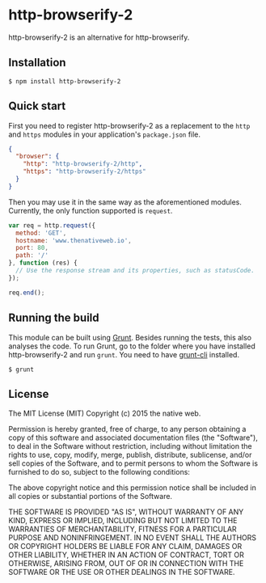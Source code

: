 # http-browserify-2

http-browserify-2 is an alternative for http-browserify.

## Installation

    $ npm install http-browserify-2

## Quick start

First you need to register http-browserify-2 as a replacement to the `http` and `https` modules in your application's `package.json` file.

```json
{
  "browser": {
    "http": "http-browserify-2/http",
    "https": "http-browserify-2/https"
  }
}
```

Then you may use it in the same way as the aforementioned modules. Currently, the only function supported is `request`.

```javascript
var req = http.request({
  method: 'GET',
  hostname: 'www.thenativeweb.io',
  port: 80,
  path: '/'
}, function (res) {
  // Use the response stream and its properties, such as statusCode.
});

req.end();
```

## Running the build

This module can be built using [Grunt](http://gruntjs.com/). Besides running the tests, this also analyses the code. To run Grunt, go to the folder where you have installed http-browserify-2 and run `grunt`. You need to have [grunt-cli](https://github.com/gruntjs/grunt-cli) installed.

    $ grunt

## License

The MIT License (MIT)
Copyright (c) 2015 the native web.

Permission is hereby granted, free of charge, to any person obtaining a copy of this software and associated documentation files (the "Software"), to deal in the Software without restriction, including without limitation the rights to use, copy, modify, merge, publish, distribute, sublicense, and/or sell copies of the Software, and to permit persons to whom the Software is furnished to do so, subject to the following conditions:

The above copyright notice and this permission notice shall be included in all copies or substantial portions of the Software.

THE SOFTWARE IS PROVIDED "AS IS", WITHOUT WARRANTY OF ANY KIND, EXPRESS OR IMPLIED, INCLUDING BUT NOT LIMITED TO THE WARRANTIES OF MERCHANTABILITY, FITNESS FOR A PARTICULAR PURPOSE AND NONINFRINGEMENT. IN NO EVENT SHALL THE AUTHORS OR COPYRIGHT HOLDERS BE LIABLE FOR ANY CLAIM, DAMAGES OR OTHER LIABILITY, WHETHER IN AN ACTION OF CONTRACT, TORT OR OTHERWISE, ARISING FROM, OUT OF OR IN CONNECTION WITH THE SOFTWARE OR THE USE OR OTHER DEALINGS IN THE SOFTWARE.
